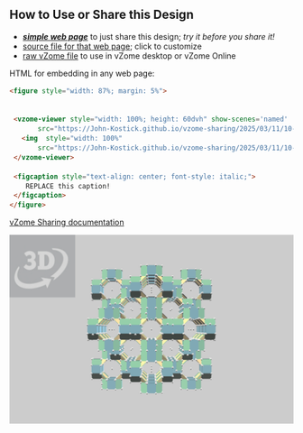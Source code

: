 
## How to Use or Share this Design

 - [***simple web page***](<https://John-Kostick.github.io/vzome-sharing/2025/03/11/10-21-22-Rhombicubocta-block/>) to just share this design; *try it before you share it!*
 - [source file for that web page](<https://github.com/John-Kostick/vzome-sharing/edit/main/2025/03/11/10-21-22-Rhombicubocta-block/index.md>); click to customize
 - [raw vZome file](<https://raw.githubusercontent.com/John-Kostick/vzome-sharing/main/2025/03/11/10-21-22-Rhombicubocta-block/Rhombicubocta-block.vZome>) to use in vZome desktop or vZome Online
 
 HTML for embedding in any web page:
 ```html
<figure style="width: 87%; margin: 5%">
  
  
  <vzome-viewer style="width: 100%; height: 60dvh" show-scenes='named'
        src="https://John-Kostick.github.io/vzome-sharing/2025/03/11/10-21-22-Rhombicubocta-block/Rhombicubocta-block.vZome" >
    <img  style="width: 100%"
        src="https://John-Kostick.github.io/vzome-sharing/2025/03/11/10-21-22-Rhombicubocta-block/Rhombicubocta-block.png" >
  </vzome-viewer>

  <figcaption style="text-align: center; font-style: italic;">
     REPLACE this caption!
  </figcaption>
</figure>

 ```

[vZome Sharing documentation](https://vzome.github.io/vzome/sharing.html#how-it-works)

![Image](<Rhombicubocta-block.png>)

